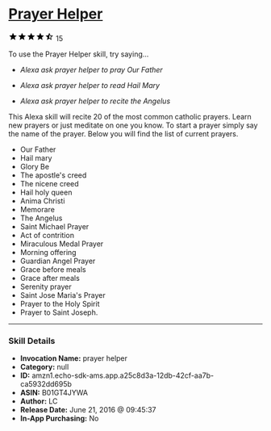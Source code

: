# [Prayer Helper](http://alexa.amazon.com/#skills/amzn1.echo-sdk-ams.app.a25c8d3a-12db-42cf-aa7b-ca5932dd695b)
![4.6 stars](../../images/ic_star_black_18dp_1x.png)![4.6 stars](../../images/ic_star_black_18dp_1x.png)![4.6 stars](../../images/ic_star_black_18dp_1x.png)![4.6 stars](../../images/ic_star_black_18dp_1x.png)![4.6 stars](../../images/ic_star_half_black_18dp_1x.png) 15

To use the Prayer Helper skill, try saying...

* *Alexa ask prayer helper to pray Our Father*

* *Alexa ask prayer helper to read Hail Mary*

* *Alexa ask prayer helper to recite the Angelus*

This Alexa skill will recite 20 of the most common catholic prayers. Learn new prayers or just meditate on one you know. To start a prayer simply say the name of the prayer. Below you will find the list of current prayers. 

- Our Father
- Hail mary
- Glory Be
- The apostle's creed 
- The nicene creed 
- Hail holy queen 
- Anima Christi
 - Memorare 
- The Angelus
- Saint Michael Prayer 
- Act of contrition
- Miraculous Medal Prayer 
- Morning offering
- Guardian Angel Prayer 
- Grace before meals 
- Grace after meals 
- Serenity prayer
- Saint Jose Maria's Prayer 
- Prayer to the Holy Spirit
- Prayer to Saint Joseph.

***

### Skill Details

* **Invocation Name:** prayer helper
* **Category:** null
* **ID:** amzn1.echo-sdk-ams.app.a25c8d3a-12db-42cf-aa7b-ca5932dd695b
* **ASIN:** B01GT4JYWA
* **Author:** LC
* **Release Date:** June 21, 2016 @ 09:45:37
* **In-App Purchasing:** No

